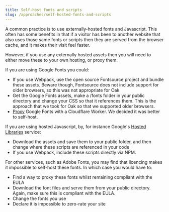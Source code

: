 ```yaml
---
title: Self-host fonts and scripts
slug: /approaches/self-hosted-fonts-and-scripts
---
```


A common practice is to use externally-hosted fonts and Javascript. This often has some benefits in that if a visitor has been to another website that also uses those same fonts or scripts then they are served from the browser cache, and it makes their visit feel faster.

However, if you use any externally hosted assets then you will need to either move these to your own hosting, or proxy them.

If you are using Google Fonts you could:

* If you use Webpack, use the open source Fontsource project and bundle these assets. Beware though, Fontsource does not include support for older browsers, so this was not appropriate for Oak
* Get the Google Fonts assets, make a /fonts folder in your public directory and change your CSS so that it references them. This is the approach that we took for Oak so that we supported older browsers.
* [Proxy](/docs/proxying) Google Fonts with a Cloudflare Worker. We decided it was better to self-host.

If you are using hosted Javascript, by, for instance Google's [Hosted Libraries](https://developers.google.com/speed/libraries) service:

* Download the assets and save them to your public folder, and then change where these scripts are referenced in your code
* If you use Webpack, include these scripts directly via NPM.

For other services, such as Adobe Fonts, you may find that licencing makes it impossible to self-host these fonts. In which case you would have to:

* Find a way to proxy these fonts whilst remaining compliant with the EULA
* Download the font files and serve them from your public directory. Again, make sure this is compliant with the EULA.
* Change the fonts you use
* Declare it is impossible to zero-rate your site